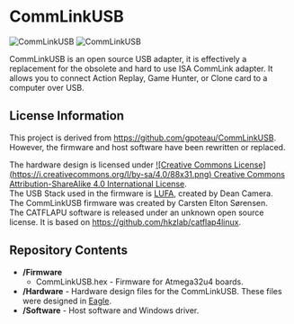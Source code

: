 CommLinkUSB
===========

![CommLinkUSB](https://raw.githubusercontent.com/gpoteau/CommLinkUSB/master/Hardware/IMG_20150629_0828400.JPG)
![CommLinkUSB](https://raw.githubusercontent.com/gpoteau/CommLinkUSB/master/Hardware/IMG_20150629_0834075.JPG)

CommLinkUSB is an open source USB adapter, it is effectively a replacement for the obsolete and hard to use ISA CommLink adapter.
It allows you to connect Action Replay, Game Hunter, or Clone card to a computer over USB.

License Information
-------------------

This project is derived from https://github.com/gpoteau/CommLinkUSB. However, the firmware and host software have been rewritten or replaced.

The hardware design is licensed under [![Creative Commons License] (https://i.creativecommons.org/l/by-sa/4.0/88x31.png) Creative Commons Attribution-ShareAlike 4.0 International License](http://creativecommons.org/licenses/by-sa/4.0/).  
The USB Stack used in the firmware is [LUFA](http://http://www.fourwalledcubicle.com/LUFA.php), created by Dean Camera.  
The CommLinkUSB firmware was created by Carsten Elton Sørensen.  
The CATFLAPU software is released under an unknown open source license. It is based on https://github.com/hkzlab/catflap4linux.

Repository Contents
-------------------
* **/Firmware**
    * CommLinkUSB.hex - Firmware for Atmega32u4 boards.
* **/Hardware** - Hardware design files for the CommLinkUSB. These files were designed in [Eagle](http://http://www.cadsoftusa.com/).
* **/Software** - Host software and Windows driver.
